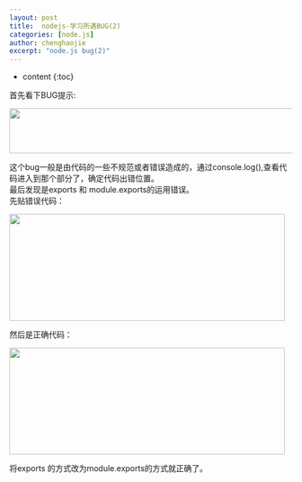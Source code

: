 ```yaml
---
layout: post
title:  nodejs-学习所遇BUG(2)
categories: [node.js]
author: chenghaojie
excerpt: "node.js bug(2)"
---
```



* content
{:toc}


首先看下BUG提示:

<img class="" title="node.js" src="https://raw.githubusercontent.com/ichenghaojie/ichenghaojie.github.io/master/images/nodejs-bug-2-1.png" alt="" width="630" height="80" />

这个bug一般是由代码的一些不规范或者错误造成的，通过console.log(),查看代码进入到那个部分了，确定代码出错位置。</br>
最后发现是exports 和 module.exports的运用错误。</br>
先贴错误代码：

<img class="" title="node.js" src="https://raw.githubusercontent.com/ichenghaojie/ichenghaojie.github.io/master/images/nodejs-bug-1-2.png" alt="" width="490" height="190" />

然后是正确代码：

<img class="" title="node.js" src="https://raw.githubusercontent.com/ichenghaojie/ichenghaojie.github.io/master/images/nodejs-bug-1-3.png" alt="" width="490" height="190" />

将exports 的方式改为module.exports的方式就正确了。